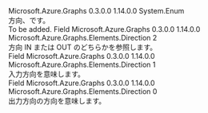 <Type Name="Direction" FullName="Microsoft.Azure.Graphs.Elements.Direction">
  <TypeSignature Language="C#" Value="public enum Direction" />
  <TypeSignature Language="ILAsm" Value=".class public auto ansi sealed Direction extends System.Enum" />
  <TypeSignature Language="DocId" Value="T:Microsoft.Azure.Graphs.Elements.Direction" />
  <TypeSignature Language="VB.NET" Value="Public Enum Direction" />
  <TypeSignature Language="F#" Value="type Direction = " />
  <AssemblyInfo>
    <AssemblyName>Microsoft.Azure.Graphs</AssemblyName>
    <AssemblyVersion>0.3.0.0</AssemblyVersion>
    <AssemblyVersion>1.14.0.0</AssemblyVersion>
  </AssemblyInfo>
  <Base>
    <BaseTypeName>System.Enum</BaseTypeName>
  </Base>
  <Docs>
    <summary>
      <para>
            方向、<see cref="T:Microsoft.Azure.Graphs.Elements.Edge" />です。
            </para>
    </summary>
    <remarks>To be added.</remarks>
  </Docs>
  <Members>
    <Member MemberName="Both">
      <MemberSignature Language="C#" Value="Both" />
      <MemberSignature Language="ILAsm" Value=".field public static literal valuetype Microsoft.Azure.Graphs.Elements.Direction Both = int32(2)" />
      <MemberSignature Language="DocId" Value="F:Microsoft.Azure.Graphs.Elements.Direction.Both" />
      <MemberSignature Language="VB.NET" Value="Both" />
      <MemberSignature Language="F#" Value="Both = 2" Usage="Microsoft.Azure.Graphs.Elements.Direction.Both" />
      <MemberType>Field</MemberType>
      <AssemblyInfo>
        <AssemblyName>Microsoft.Azure.Graphs</AssemblyName>
        <AssemblyVersion>0.3.0.0</AssemblyVersion>
        <AssemblyVersion>1.14.0.0</AssemblyVersion>
      </AssemblyInfo>
      <ReturnValue>
        <ReturnType>Microsoft.Azure.Graphs.Elements.Direction</ReturnType>
      </ReturnValue>
      <MemberValue>2</MemberValue>
      <Docs>
        <summary>
            方向 IN または OUT のどちらかを参照します。
            </summary>
      </Docs>
    </Member>
    <Member MemberName="In">
      <MemberSignature Language="C#" Value="In" />
      <MemberSignature Language="ILAsm" Value=".field public static literal valuetype Microsoft.Azure.Graphs.Elements.Direction In = int32(1)" />
      <MemberSignature Language="DocId" Value="F:Microsoft.Azure.Graphs.Elements.Direction.In" />
      <MemberSignature Language="VB.NET" Value="In" />
      <MemberSignature Language="F#" Value="In = 1" Usage="Microsoft.Azure.Graphs.Elements.Direction.In" />
      <MemberType>Field</MemberType>
      <AssemblyInfo>
        <AssemblyName>Microsoft.Azure.Graphs</AssemblyName>
        <AssemblyVersion>0.3.0.0</AssemblyVersion>
        <AssemblyVersion>1.14.0.0</AssemblyVersion>
      </AssemblyInfo>
      <ReturnValue>
        <ReturnType>Microsoft.Azure.Graphs.Elements.Direction</ReturnType>
      </ReturnValue>
      <MemberValue>1</MemberValue>
      <Docs>
        <summary>
            入力方向を意味します。
            </summary>
      </Docs>
    </Member>
    <Member MemberName="Out">
      <MemberSignature Language="C#" Value="Out" />
      <MemberSignature Language="ILAsm" Value=".field public static literal valuetype Microsoft.Azure.Graphs.Elements.Direction Out = int32(0)" />
      <MemberSignature Language="DocId" Value="F:Microsoft.Azure.Graphs.Elements.Direction.Out" />
      <MemberSignature Language="VB.NET" Value="Out" />
      <MemberSignature Language="F#" Value="Out = 0" Usage="Microsoft.Azure.Graphs.Elements.Direction.Out" />
      <MemberType>Field</MemberType>
      <AssemblyInfo>
        <AssemblyName>Microsoft.Azure.Graphs</AssemblyName>
        <AssemblyVersion>0.3.0.0</AssemblyVersion>
        <AssemblyVersion>1.14.0.0</AssemblyVersion>
      </AssemblyInfo>
      <ReturnValue>
        <ReturnType>Microsoft.Azure.Graphs.Elements.Direction</ReturnType>
      </ReturnValue>
      <MemberValue>0</MemberValue>
      <Docs>
        <summary>
            出力方向の方向を意味します。
            </summary>
      </Docs>
    </Member>
  </Members>
</Type>